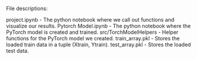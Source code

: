 File descriptions:

project.ipynb - The python notebook where we call out functions and visualize our results.
Pytorch Model.ipynb - The python notebook where the PyTorch model is created and trained.
src/TorchModelHelpers - Helper functions for the PyTorch model we created.
train_array.pkl - Stores the loaded train data in a tuple (Xtrain, Ytrain).
test_array.pkl - Stores the loaded test data.
